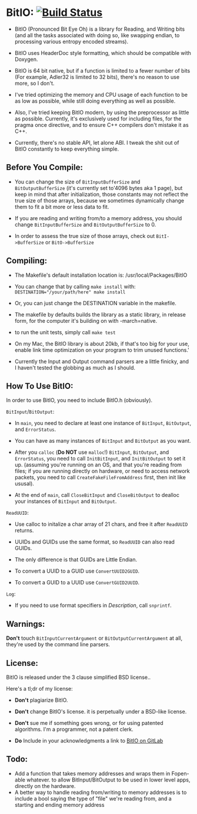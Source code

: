 BitIO: [![Build Status](https://travis-ci.org/bumblebritches57/BitIO.svg?branch=master)](https://travis-ci.org/bumblebritches57/BitIO)
========================
* BitIO (Pronounced Bit Eye Oh) is a library for Reading, and Writing bits (and all the tasks associated with doing so, like swapping endian, to processing various entropy encoded streams).  

* BitIO uses HeaderDoc style formatting, which should be compatible with Doxygen.  

* BitIO is 64 bit native, but if a function is limited to a fewer number of bits (For example, Adler32 is limited to 32 bits), there's no reason to use more, so I don't.

* I've tried optimizing the memory and CPU usage of each function to be as low as possible, while still doing everything as well as possible.  

* Also, I've tried keeping BitIO modern, by using the preprocessor as little as possible. Currently, it's exclusively used for including files, for the pragma once directive, and to ensure C++ compilers don't mistake it as C++.  

* Currently, there's no stable API, let alone ABI. I tweak the shit out of BitIO constantly to keep everything simple.

Before You Compile:
-------------------
* You can change the size of `BitInputBufferSize` and `BitOutputBufferSize` (it's currently set to'4096 bytes aka 1 page), but keep in mind that after initialization, those constants may not reflect the true size of those arrays, because we sometimes dynamically change them to fit a bit more or less data to fit.

* If you are reading and writing from/to a memory address, you should change `BitInputBufferSize` and `BitOutputBufferSize` to 0.

* In order to assess the true size of those arrays, check out `BitI->BufferSize` or `BitO->BufferSize`



Compiling:
----------
* The Makefile's default installation location is: /usr/local/Packages/BitIO  

* You can change that by calling `make install` with: `DESTINATION="/your/path/here" make install` 

* Or, you can just change the DESTINATION variable in the makefile.  

* The makefile by defaults builds the library as a static library, in release form, for the computer it's building on with -march=native.

* to run the unit tests, simply call `make test`

* On my Mac, the BitIO library is about 20kb, if that's too big for your use, enable link time optimization on your program to trim unused functions.'

* Currently the Input and Output command parsers are a little finicky, and I haven't tested the globbing as much as I should.  

How To Use BitIO:
-----------------

In order to use BitIO, you need to include BitIO.h (obviously). 

`BitInput`/`BitOutput`:

* In `main`, you need to declare at least one instance of `BitInput`, `BitOutput`, and `ErrorStatus`.  

* You can have as many instances of `BitInput` and `BitOutput` as you want.

* After you `calloc` (**Do NOT** use `malloc`!) `BitInput`, `BitOutput`, and `ErrorStatus`, you need to call `InitBitInput`, and `InitBitOutput` to set it up. (assuming you're running on an OS, and that you're reading from files; if you are running directly on hardware, or need to access network packets, you need to call `CreateFakeFileFromAddress` first, then init like ususal).

* At the end of `main`, call `CloseBitInput` and `CloseBitOutput` to dealloc your instances of `BitInput` and `BitOutput`.  

`ReadUUID`:

* Use calloc to initalize a char array of 21 chars, and free it after `ReadUUID` returns.

* UUIDs and GUIDs use the same format, so `ReadUUID` can also read GUIDs. 
* The only difference is that GUIDs are Little Endian.
* To convert a UUID to a GUID use `ConvertUUID2GUID`.
* To convert a GUID to a UUID use `ConvertGUID2UUID`.

`Log`:

* If you need to use format specifiers in *Description*, call `snprintf`.

Warnings:
---------
**Don't** touch `BitInputCurrentArgument` or `BitOutputCurrentArgument` at all, they're used by the command line parsers.

License:
--------
BitIO is released under the 3 clause simplified BSD license..

Here's a tl;dr of my license: 

* **Don't** plagiarize BitIO.

*  **Don't** change BitIO's license. it is perpetually under a BSD-like license.

* **Don't** sue me if something goes wrong, or for using patented algorithms. I'm a programmer, not a patent clerk.

* **Do** Include in your acknowledgments a link to [BitIO on GitLab](https://www.gitlab.com/BumbleBritches57/BitIO)

Todo:
-----

* Add a function that takes memory addresses and wraps them in Fopen-able whatever. to allow BitInput/BitOutput to be used in lower level apps, directly on the hardware.
* A better way to handle reading from/writing to memory addresses is to include a bool saying the type of "file" we're reading from, and a starting and ending memory address
